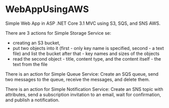 # WebAppUsingAWS
Simple Web App in ASP .NET Core 3.1 MVC using S3, SQS, and SNS AWS.

There are 3 actions for Simple Storage Service se:
  - creating an S3 bucket,
  - put two objects into it (first - only key name is specified, second - a text file) and list the bucket after that - key names and sizes of the objects
  - read the second object - title, content type, and the content itself - the text from the file

There is an action for Simple Queue Service: Create an SQS queue, send two messages to the queue, receive the messages, and delete them.

There is an action for Simple Notification Service: Create an SNS topic with attributes, send a subscription invitation to an email, wait for confirmation, and publish a notification.
